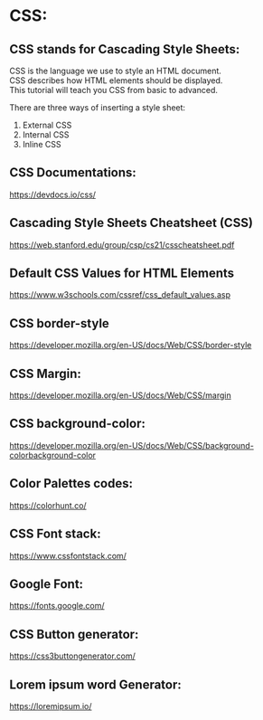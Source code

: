 # CSS:


## CSS stands for Cascading Style Sheets:

CSS is the language we use to style an HTML document.  
CSS describes how HTML elements should be displayed.  
This tutorial will teach you CSS from basic to advanced.


There are three ways of inserting a style sheet:
1. External CSS
2. Internal CSS
3. Inline CSS


## CSS Documentations:
https://devdocs.io/css/


## Cascading Style Sheets Cheatsheet (CSS)
https://web.stanford.edu/group/csp/cs21/csscheatsheet.pdf


## Default CSS Values for HTML Elements
https://www.w3schools.com/cssref/css_default_values.asp


## CSS border-style
https://developer.mozilla.org/en-US/docs/Web/CSS/border-style


## CSS Margin:
https://developer.mozilla.org/en-US/docs/Web/CSS/margin


## CSS background-color:
https://developer.mozilla.org/en-US/docs/Web/CSS/background-colorbackground-color


## Color Palettes codes:
https://colorhunt.co/


## CSS Font stack:
https://www.cssfontstack.com/


## Google Font:
https://fonts.google.com/


## CSS Button generator:
https://css3buttongenerator.com/


## Lorem ipsum word Generator:
https://loremipsum.io/
